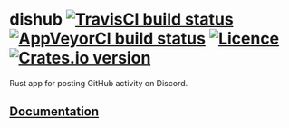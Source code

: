 # dishub [![TravisCI build status](https://travis-ci.org/nabijaczleweli/dishub.svg?branch=master)](https://travis-ci.org/nabijaczleweli/dishub) [![AppVeyorCI build status](https://ci.appveyor.com/api/projects/status/9ynt18570gy6t787/branch/master?svg=true)](https://ci.appveyor.com/project/nabijaczleweli/dishub/branch/master) [![Licence](https://img.shields.io/badge/license-MIT-blue.svg?style=flat)](LICENSE) [![Crates.io version](http://meritbadge.herokuapp.com/dishub)](https://crates.io/crates/dishub)
Rust app for posting GitHub activity on Discord.

## [Documentation](https://cdn.rawgit.com/nabijaczleweli/dishub/doc/dishub/index.html)
